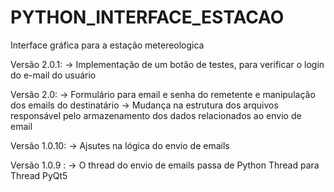 # PYTHON_INTERFACE_ESTACAO
Interface gráfica para a estação metereologica

Versão 2.0.1:
-> Implementação de um botão de testes, para verificar o login do e-mail do usuário

Versão 2.0:
-> Formulário para email e senha do remetente e manipulação dos emails do destinatário
-> Mudança na estrutura dos arquivos responsável pelo armazenamento dos dados relacionados ao envio de email

Versão 1.0.10:
-> Ajsutes na lógica do envio de emails

Versão 1.0.9 :
-> O thread do envio de emails passa de Python Thread para Thread PyQt5